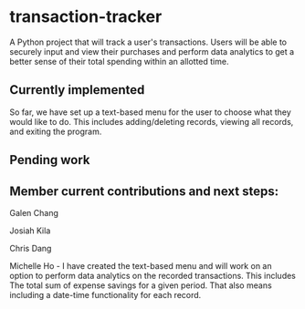 # transaction-tracker
A Python project that will track a user's transactions. Users will be able to securely input and view their purchases and perform data analytics to get a better sense of their total spending within an allotted time.

## Currently implemented
So far, we have set up a text-based menu for the user to choose what they would like to do. This includes adding/deleting records, viewing all records, and exiting the program.

## Pending work

## Member current contributions and next steps:
Galen Chang

Josiah Kila

Chris Dang

Michelle Ho - I have created the text-based menu and will work on an option to perform data analytics on the recorded transactions. This includes The total sum of expense savings for a given period. That also means including a date-time functionality for each record.
